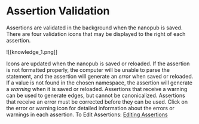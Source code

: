 # Assertion Validation

Assertions are validated in the background when the nanopub is saved. There are four validation icons that may be displayed to the right of each assertion.

![[knowledge_1.png]]

   Icons are updated when the nanopub is saved or reloaded. If the assertion is not formatted properly, the computer will be unable to parse the statement, and the assertion will generate an  *error*  when saved or reloaded. If a value is not found in the chosen namespace, the assertion will generate a  *warning*  when it is saved or reloaded. Assertions that receive a warning can be used to generate edges, but cannot be canonicalized. Assertions that receive an error must be corrected before they can be used. Click on the error or warning icon for detailed information about the errors or warnings in each assertion.
To Edit Assertions:
[Editing Assertions](https://help.biodati.com/en/articles/3960509-editing-assertions)
